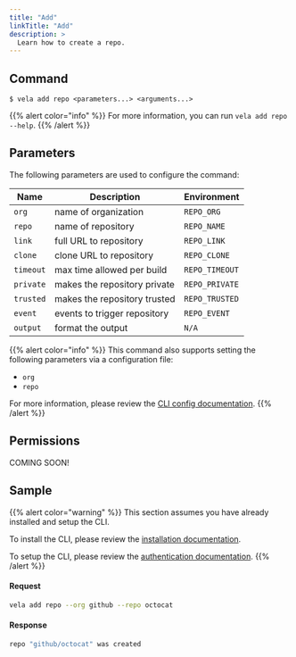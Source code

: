 ```yaml
---
title: "Add"
linkTitle: "Add"
description: >
  Learn how to create a repo.
---
```


## Command

```
$ vela add repo <parameters...> <arguments...>
```

{{% alert color="info" %}}
For more information, you can run `vela add repo --help`.
{{% /alert %}}

## Parameters

The following parameters are used to configure the command:

| Name      | Description                  | Environment    |
| --------- | ---------------------------- | -------------- |
| `org`     | name of organization         | `REPO_ORG`     |
| `repo`    | name of repository           | `REPO_NAME`    |
| `link`    | full URL to repository       | `REPO_LINK`    |
| `clone`   | clone URL to repository      | `REPO_CLONE`   |
| `timeout` | max time allowed per build   | `REPO_TIMEOUT` |
| `private` | makes the repository private | `REPO_PRIVATE` |
| `trusted` | makes the repository trusted | `REPO_TRUSTED` |
| `event`   | events to trigger repository | `REPO_EVENT`   |
| `output`  | format the output            | `N/A`          |

{{% alert color="info" %}}
This command also supports setting the following parameters via a configuration file:

- `org`
- `repo`

For more information, please review the [CLI config documentation](/docs/cli/config/).
{{% /alert %}}

## Permissions

COMING SOON!

## Sample

{{% alert color="warning" %}}
This section assumes you have already installed and setup the CLI.

To install the CLI, please review the [installation documentation](/docs/cli/install/).

To setup the CLI, please review the [authentication documentation](/docs/cli/authentication/).
{{% /alert %}}

#### Request

```sh
vela add repo --org github --repo octocat
```

#### Response

```sh
repo "github/octocat" was created
```
